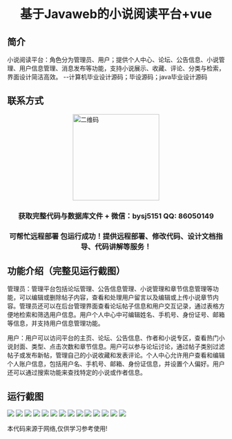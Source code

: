 <p><h1 align="center">基于Javaweb的小说阅读平台+vue</h1></p>

## 简介
小说阅读平台：角色分为管理员、用户；提供个人中心、论坛、公告信息、小说管理、用户信息管理、消息发布等功能，支持小说展示、收藏、评论、分类与检索，界面设计简洁高效。    --计算机毕业设计源码；毕设源码；java毕业设计源码


## 联系方式
<img src="https://bs-1329754181.cos.ap-shanghai.myqcloud.com/wx.jpg" alt="二维码" style="display: block; margin: 0 auto;" width="200px">
<p><h3 align="center">获取完整代码与数据库文件 + 微信：bysj5151 QQ: 86050149</h3></p>
<p><h3 align="center">可帮忙远程部署 包运行成功！提供远程部署、修改代码、设计文档指导、代码讲解等服务！</h3></p>

## 功能介绍（完整见运行截图）
管理员：管理平台包括论坛管理、公告信息管理、小说管理和章节信息管理等功能，可以编辑或删除帖子内容，查看和处理用户留言以及编辑或上传小说章节内容。管理员还可以在后台管理界面查看论坛帖子信息和用户交互记录，通过表格方便地检索和筛选用户信息。用户个人中心中可编辑姓名、手机号、身份证号、邮箱等信息，并支持用户信息管理功能。

用户：用户可以访问平台的主页、论坛、公告信息、作者和小说专区，查看热门小说封面、类型、点击次数和章节信息。用户可以参与论坛讨论，通过帖子类别过滤帖子或发布新帖，管理自己的小说收藏和发表评论。个人中心允许用户查看和编辑个人账户信息，包括用户名、手机号、邮箱、身份证信息，并设置个人偏好。用户还可以通过搜索功能来查找特定的小说或作者信息。


## 运行截图
![](https://bs-1329754181.cos.ap-shanghai.myqcloud.com/ssm/NovelReadingPlatform/img/001.jpg)
![](https://bs-1329754181.cos.ap-shanghai.myqcloud.com/ssm/NovelReadingPlatform/img/002.jpg)
![](https://bs-1329754181.cos.ap-shanghai.myqcloud.com/ssm/NovelReadingPlatform/img/003.jpg)
![](https://bs-1329754181.cos.ap-shanghai.myqcloud.com/ssm/NovelReadingPlatform/img/004.jpg)
![](https://bs-1329754181.cos.ap-shanghai.myqcloud.com/ssm/NovelReadingPlatform/img/005.jpg)
![](https://bs-1329754181.cos.ap-shanghai.myqcloud.com/ssm/NovelReadingPlatform/img/006.jpg)
![](https://bs-1329754181.cos.ap-shanghai.myqcloud.com/ssm/NovelReadingPlatform/img/007.jpg)
![](https://bs-1329754181.cos.ap-shanghai.myqcloud.com/ssm/NovelReadingPlatform/img/008.jpg)
![](https://bs-1329754181.cos.ap-shanghai.myqcloud.com/ssm/NovelReadingPlatform/img/009.jpg)
![](https://bs-1329754181.cos.ap-shanghai.myqcloud.com/ssm/NovelReadingPlatform/img/010.jpg)
![](https://bs-1329754181.cos.ap-shanghai.myqcloud.com/ssm/NovelReadingPlatform/img/011.jpg)
![](https://bs-1329754181.cos.ap-shanghai.myqcloud.com/ssm/NovelReadingPlatform/img/012.jpg)
![](https://bs-1329754181.cos.ap-shanghai.myqcloud.com/ssm/NovelReadingPlatform/img/013.jpg)
![](https://bs-1329754181.cos.ap-shanghai.myqcloud.com/ssm/NovelReadingPlatform/img/014.jpg)

<p>本代码来源于网络,仅供学习参考使用!</p>

